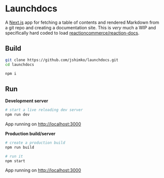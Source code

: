 # Launchdocs

A [Next.js](https://github.com/zeit/next.js) app for fetching a table of contents and rendered Markdown from a git repo and creating a documentation site. This is _very_ much a WIP and specifically hard coded to load [reactioncommerce/reaction-docs](https://github.com/reactioncommerce/reaction-docs).

## Build

```sh
git clone https://github.com/jshimko/launchdocs.git
cd launchdocs

npm i
```

## Run

**Development server**

```sh
# start a live reloading dev server
npm run dev
```

App running on <http://localhost:3000>

**Production build/server**

```sh
# create a production build
npm run build

# run it
npm start
```

App running on <http://localhost:3000>
